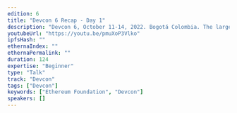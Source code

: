 ```yaml
---
edition: 6
title: "Devcon 6 Recap - Day 1"
description: "Devcon 6, October 11-14, 2022. Bogotá Colombia. The largest gathering of Ethereum community members from around the world."
youtubeUrl: "https://youtu.be/pmuXoP3Vlko"
ipfsHash: ""
ethernaIndex: ""
ethernaPermalink: ""
duration: 124
expertise: "Beginner"
type: "Talk"
track: "Devcon"
tags: ["Devcon"]
keywords: ["Ethereum Foundation", "Devcon"]
speakers: []
---
```

